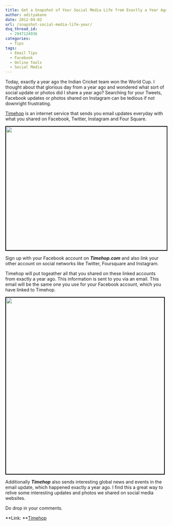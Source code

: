 ```yaml
---
title: Get a Snapshot of Your Social Media Life from Exactly a Year Ago
author: adityakane
date: 2012-04-02
url: /snapshot-social-media-life-year/
dsq_thread_id:
  - 2947124936
categories:
  - Tips
tags:
  - Email Tips
  - Facebook
  - Online Tools
  - Social Media
---
```

Today, exactly a year ago the Indian Cricket team won the World Cup. I thought about that glorious day from a year ago and wondered what sort of social update or photos did I share a year ago? Searching for your Tweets, Facebook updates or photos shared on Instagram can be tedious if not downright frustrating.

<a href="http://timehop.com" onclick="_gaq.push(['_trackEvent', 'outbound-article', 'http://timehop.com', 'Timehop']);" >Timehop</a> is an internet service that sends you email updates everyday with what you shared on Facebook, Twitter, Instagram and Four Square.

<a href="http://devilsworkshop.org/snapshot-social-media-life-year/timehop_yearago_social/" rel="attachment wp-att-56660"><img class="alignnone size-full wp-image-56660" style="border-image: initial; border-width: 2px; border-color: black; border-style: solid;" title="timehop_yearago_social" src="http://cdn.devilsworkshop.org/files/2012/04/timehop_yearago_social.png" alt="" width="600" height="386" /></a>

Sign up with your Facebook account on ***Timehop.com*** and also link your other account on social networks like Twitter, Foursquare and Instagram.

Timehop will put togeather all that you shared on these linked accounts from exactly a year ago. This information is sent to you via an email. This email will be the same one you use for your Facebook account, which you have linked to Timehop.

<a href="http://devilsworkshop.org/snapshot-social-media-life-year/timehop_email/" rel="attachment wp-att-56667"><img class="alignnone size-full wp-image-56667" style="border-image: initial; border-width: 2px; border-color: black; border-style: solid;" title="timehop_email" src="http://cdn.devilsworkshop.org/files/2012/04/timehop_email.png" alt="" width="496" height="551" /></a>

Additionally ***Timehop*** also sends interesting global news and events in the email update, which happened exactly a year ago. I find this a great way to relive some interesting updates and photos we shared on social media websites.

Do drop in your comments.

**Link: **<a href="http://timehop.com" onclick="_gaq.push(['_trackEvent', 'outbound-article', 'http://timehop.com', 'Timehop']);" rel="nofollow">Timehop</a>
